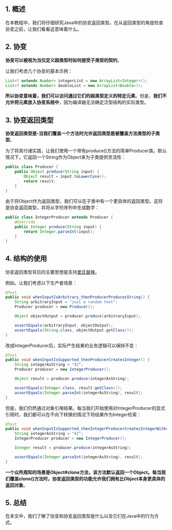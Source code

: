## 1. 概述

在本教程中，我们将仔细研究Java中的协变返回类型。在从返回类型的角度检查协变之前，让我们看看这意味着什么。

## 2. 协变

**协变可以被视为当仅定义超类型时如何接受子类型的契约**。

让我们考虑几个协变的基本示例：

```java
List<? extends Number> integerList = new ArrayList<Integer>();
List<? extends Number> doubleList = new ArrayList<Double>();
```

**所以协变意味着，我们可以访问通过它们的超类型定义的特定元素**。但是，**我们不允许将元素放入协变系统中**，因为编译器无法确定泛型结构的实际类型。

## 3. 协变返回类型

**协变返回类型是-当我们覆盖一个方法时允许返回类型是被覆盖方法类型的子类型**。

为了将其付诸实践，让我们使用一个带有produce()方法的简单Producer类。默认情况下，它返回一个String作为Object来为子类提供灵活性：

```java
public class Producer {
    public Object produce(String input) {
        Object result = input.toLowerCase();
        return result;
    }
}
```

由于将Object作为返回类型，我们可以在子类中有一个更具体的返回类型。这将是协变返回类型，并将从字符序列中生成数字：

```java
public class IntegerProducer extends Producer {
    @Override
    public Integer produce(String input) {
        return Integer.parseInt(input);
    }
}
```

## 4. 结构的使用

协变返回类型背后的主要思想是支持[里氏替换](https://www.baeldung.com/solid-principles#l)。

例如，让我们考虑以下生产者场景：

```java
@Test
public void whenInputIsArbitrary_thenProducerProducesString() {
    String arbitraryInput = "just a random text";
    Producer producer = new Producer();

    Object objectOutput = producer.produce(arbitraryInput);

    assertEquals(arbitraryInput, objectOutput);
    assertEquals(String.class, objectOutput.getClass());
}
```

改成IntegerProducer后，实际产生结果的业务逻辑可以保持不变：

```java
@Test
public void whenInputIsSupported_thenProducerCreatesInteger() {
    String integerAsString = "42";
    Producer producer = new IntegerProducer();

    Object result = producer.produce(integerAsString);

    assertEquals(Integer.class, result.getClass());
    assertEquals(Integer.parseInt(integerAsString), result);
}
```

但是，我们仍然通过对象引用结果。每当我们开始使用对IntegerProducer的显式引用时，我们都可以在不向下转换的情况下将结果作为Integer检索：

```java
@Test
public void whenInputIsSupported_thenIntegerProducerCreatesIntegerWithoutCasting() {
    String integerAsString = "42";
    IntegerProducer producer = new IntegerProducer();

    Integer result = producer.produce(integerAsString);

    assertEquals(Integer.parseInt(integerAsString), result);
}
```

**一个众所周知的场景是Object#clone方法，该方法默认返回一个Object。每当我们覆盖clone()方法时，协变返回类型的功能允许我们拥有比Object本身更具体的返回对象**。

## 5. 总结

在本文中，我们了解了协变和协变返回类型是什么以及它们在Java中的行为方式。